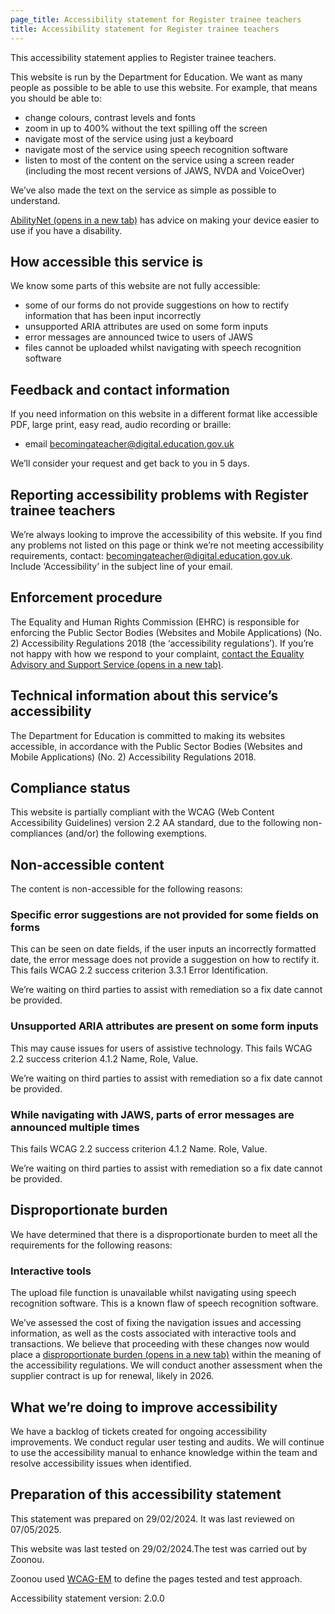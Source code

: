 ```yaml
---
page_title: Accessibility statement for Register trainee teachers
title: Accessibility statement for Register trainee teachers
---
```

<p class='govuk-body'>This accessibility statement applies to Register trainee teachers.</p>
<p class='govuk-body'>This website is run by the Department for Education. We want as many people as possible to be able to use this website. For example, that means you should be able to:</p>
<ul class='govuk-list govuk-list--bullet'>
  <li>change colours, contrast levels and fonts</li>
  <li>zoom in up to 400% without the text spilling off the screen</li>
  <li>navigate most of the service using just a keyboard</li>
  <li>navigate most of the service using speech recognition software</li>
  <li>listen to most of the content on the service using a screen reader (including the most recent versions of JAWS, NVDA and VoiceOver)</li>
</ul>
<p class='govuk-body'>We’ve also made the text on the service as simple as possible to understand.</p>
<p class='govuk-body'><a href='https://mcmw.abilitynet.org.uk/' class='govuk-link' target="_blank">AbilityNet (opens in a new tab)</a> has advice on making your device easier to use if you have a disability.</p>

<h2 class='govuk-heading-m'>How accessible this service is</h2>

<p class='govuk-body'>We know some parts of this website are not fully accessible:</p>
<ul class='govuk-list govuk-list--bullet'>
  <li>some of our forms do not provide suggestions on how to rectify information that has been input incorrectly</li>
  <li>unsupported ARIA attributes are used on some form inputs</li>
  <li>error messages are announced twice to users of JAWS</li>
  <li>files cannot be uploaded whilst navigating with speech recognition software</li>
</ul>

<h2 class='govuk-heading-m'>Feedback and contact information</h2>

<p class='govuk-body'>If you need information on this website in a different format like accessible PDF, large print, easy read, audio recording or braille:</p> 

<ul class='govuk-list govuk-list--bullet'>
  <li>email <a class='govuk-link' href='mailto:becomingateacher@digital.education.gov.uk?subject=Accessibility%20issues%20'>becomingateacher@digital.education.gov.uk</a></li>
</ul>

<p class='govuk-body'>We’ll consider your request and get back to you in 5 days.</p>

<h2 class='govuk-heading-m'>Reporting accessibility problems with Register trainee teachers</h2>

<p class='govuk-body govuk-!-margin-bottom-7'>We’re always looking to improve the accessibility of this website. If you find any problems not listed on this page or think we’re not meeting accessibility requirements, contact: <a class='govuk-link' href='mailto:becomingateacher@digital.education.gov.uk?subject=Accessibility%20issues%20'>becomingateacher@digital.education.gov.uk</a>. Include ‘Accessibility’ in the subject line of your email.</p>

<h2 class='govuk-heading-m'>Enforcement procedure</h2>
<p class='govuk-body'>The Equality and Human Rights Commission (EHRC) is responsible for enforcing the Public Sector Bodies (Websites and Mobile Applications) (No. 2) Accessibility Regulations 2018 (the ‘accessibility regulations’). If you’re not happy with how we respond to your complaint, <a href='https://www.equalityadvisoryservice.com/' class='govuk-link' target="_blank">contact the Equality Advisory and Support Service (opens in a new tab)</a>.</p>

<h2 class='govuk-heading-m'>Technical information about this service’s accessibility</h2>

<p class='govuk-body'>The Department for Education is committed to making its websites accessible, in accordance with the Public Sector Bodies (Websites and Mobile Applications) (No. 2) Accessibility Regulations 2018.</p>

<h2 class='govuk-heading-m'>Compliance status</h2>

<p class='govuk-body'>This website is partially compliant with the WCAG (Web Content Accessibility Guidelines) version 2.2 AA standard, due to the following non-compliances (and/or) the following exemptions.</p>

<h2 class='govuk-heading-m'>Non-accessible content</h2>

<p class='govuk-body'>The content is non-accessible for the following reasons:</p>

<h3 class='govuk-heading-s'>Specific error suggestions are not provided for some fields on forms</h3>
<p class='govuk-body'>This can be seen on date fields, if the user inputs an incorrectly formatted date, the error message does not provide a suggestion on how to rectify it. This fails WCAG 2.2 success criterion 3.3.1 Error Identification.</p>

<p class='govuk-body'>We’re waiting on third parties to assist with remediation so a fix date cannot be provided.</p>

<h3 class='govuk-heading-s'>Unsupported ARIA attributes are present on some form inputs</h3> 
<p class='govuk-body'>This may cause issues for users of assistive technology. This fails WCAG 2.2 success criterion 4.1.2 Name, Role, Value.</p>

<p class='govuk-body'>We’re waiting on third parties to assist with remediation so a fix date cannot be provided.</p>

<h3 class='govuk-heading-s'>While navigating with JAWS, parts of error messages are announced multiple times</h3>
<p class='govuk-body'>This fails WCAG 2.2 success criterion 4.1.2 Name. Role, Value.</p>

<p class='govuk-body'>We’re waiting on third parties to assist with remediation so a fix date cannot be provided.</p>

<h2 class='govuk-heading-m'>Disproportionate burden</h2>

<p class='govuk-body'>We have determined that there is a disproportionate burden to meet all the requirements for the following reasons:

<h3 class='govuk-heading-s'>Interactive tools</h3>

<p class='govuk-body'>The upload file function is unavailable whilst navigating using speech recognition software. This is a known flaw of speech recognition software.</p>

<p class='govuk-body'>We’ve assessed the cost of fixing the navigation issues and accessing information, as well as the costs associated with interactive tools and transactions. We believe that proceeding with these changes now would place a <a class='govuk-link' href="https://www.legislation.gov.uk/uksi/2018/952/regulation/7/made" target="_blank">disproportionate burden (opens in a new tab)</a> within the meaning of the accessibility regulations. We will conduct another assessment when the supplier contract is up for renewal, likely in 2026.</p>

<h2 class='govuk-heading-m'>What we’re doing to improve accessibility</h2>
<p class='govuk-body'>We have a backlog of tickets created for ongoing accessibility improvements. We conduct regular user testing and audits. We will continue to use the accessibility manual to enhance knowledge within the team and resolve accessibility issues when identified.</p>

<h2 class='govuk-heading-m'>Preparation of this accessibility statement</h2>

<p class='govuk-body'>This statement was prepared on 29/02/2024. It was last reviewed on 07/05/2025.</p> 

<p class='govuk-body'>This website was last tested on 29/02/2024.The test was carried out by Zoonou.</p>

<p class='govuk-body'>Zoonou used <a class='govuk-link' href="https://www.w3.org/TR/WCAG-EM" target="_blank">WCAG-EM</a> to define the pages tested and test approach.</p>

<p class='govuk-body'>Accessibility statement version: 2.0.0</p>
